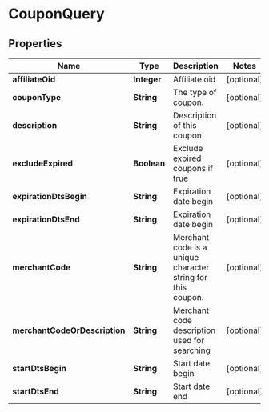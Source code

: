 
# CouponQuery

## Properties
Name | Type | Description | Notes
------------ | ------------- | ------------- | -------------
**affiliateOid** | **Integer** | Affiliate oid |  [optional]
**couponType** | **String** | The type of coupon. |  [optional]
**description** | **String** | Description of this coupon |  [optional]
**excludeExpired** | **Boolean** | Exclude expired coupons if true |  [optional]
**expirationDtsBegin** | **String** | Expiration date begin |  [optional]
**expirationDtsEnd** | **String** | Expiration date begin |  [optional]
**merchantCode** | **String** | Merchant code is a unique character string for this coupon. |  [optional]
**merchantCodeOrDescription** | **String** | Merchant code description used for searching |  [optional]
**startDtsBegin** | **String** | Start date begin |  [optional]
**startDtsEnd** | **String** | Start date end |  [optional]



